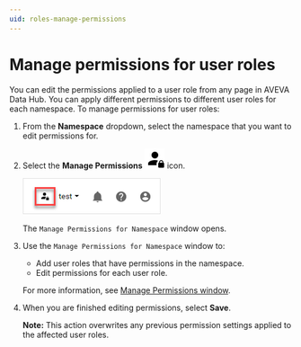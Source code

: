 ```yaml
---
uid: roles-manage-permissions
---
```


# Manage permissions for user roles

You can edit the permissions applied to a user role from any page in AVEVA Data Hub. You can apply different permissions to different user roles for each namespace. To manage permissions for user roles:

1. From the **Namespace** dropdown, select the namespace that you want to edit permissions for.

1. Select the **Manage Permissions** ![Manage Permissions](../../_icons/default/account-lock.svg) icon.

    ![Manage Permissions](../images/manage-permissions-icon.png)

    The `Manage Permissions for Namespace` window opens.

1. Use the `Manage Permissions for Namespace` window to:

    - Add user roles that have permissions in the namespace.
    - Edit permissions for each user role.

    For more information, see [Manage Permissions window](xref:permissions-management#manage-permissions-window).

1. When you are finished editing permissions, select **Save**.

    **Note:** This action overwrites any previous permission settings applied to the affected user roles.